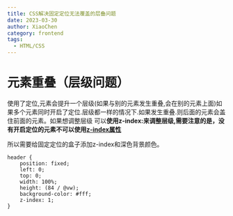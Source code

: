 ```yaml
---
title: CSS解决固定定位无法覆盖的层叠问题
date: 2023-03-30
author: XiaoChen
category: frontend
tags:
  - HTML/CSS
---
```


# 元素重叠（层级问题）

使用了定位,元素会提升一个层级(如果与别的元素发生重叠,会在别的元素上面)如果多个元素同时开启了定位.层级都一样的情况下.如果发生重叠.则后面的元素会盖住前面的元素。如果想调整层级 可以**使用z-index:来调整层级,需要注意的是，没有开启定位的元素不可以使用[z-index属性](https://so.csdn.net/so/search?q=z-index%E5%B1%9E%E6%80%A7&spm=1001.2101.3001.7020)**

所以需要给固定定位的盒子添加z-index和深色背景颜色。

```
header {
    position: fixed;
    left: 0;
    top: 0;
    width: 100%;
    height: (84 / @vw);
    background-color: #fff;
    z-index: 1;
}
```